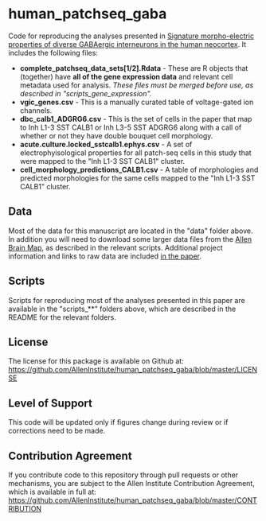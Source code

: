 # human_patchseq_gaba
Code for reproducing the analyses presented in [Signature morpho-electric properties of diverse GABAergic interneurons in the human neocortex](https://www.science.org/doi/full/10.1126/science.adf6484).  It includes the following files:

* **complete_patchseq_data_sets[1/2].Rdata** - These are R objects that (together) have **all of the gene expression data** and relevant cell metadata used for analysis.  *These files must be merged before use, as described in "scripts_gene_expression".*
* **vgic_genes.csv** - This is a manually curated table of voltage-gated ion channels. 
* **dbc_calb1_ADGRG6.csv** - This is the set of cells in the paper that map to Inh L1-3 SST CALB1 or Inh L3-5 SST ADGRG6 along with a call of whether or not they have double bouquet cell morphology.
* **acute.culture.locked_sstcalb1.ephys.csv** - A set of electrophyisological properties for all patch-seq cells in this study that were mapped to the "Inh L1-3 SST CALB1" cluster.   
* **cell_morphology_predictions_CALB1.csv** - A table of morphologies and predicted morphologies for the same cells mapped to the "Inh L1-3 SST CALB1" cluster.  

## Data

Most of the data for this manuscript are located in the "data" folder above.  In addition you will need to download some larger data files from the [Allen Brain Map](https://portal.brain-map.org/atlases-and-data/rnaseq), as described in the relevant scripts.  Additional project information and links to raw data are included [in the paper](https://www.biorxiv.org/content/10.1101/2022.11.08.515739v1).

## Scripts

Scripts for reproducing most of the analyses presented in this paper are available in the "scripts_**" folders above, which are described in the README for the relevant folders.

## License

The license for this package is available on Github at: https://github.com/AllenInstitute/human_patchseq_gaba/blob/master/LICENSE

## Level of Support

This code will be updated only if figures change during review or if corrections need to be made.  

## Contribution Agreement

If you contribute code to this repository through pull requests or other mechanisms, you are subject to the Allen Institute Contribution Agreement, which is available in full at: https://github.com/AllenInstitute/human_patchseq_gaba/blob/master/CONTRIBUTION

